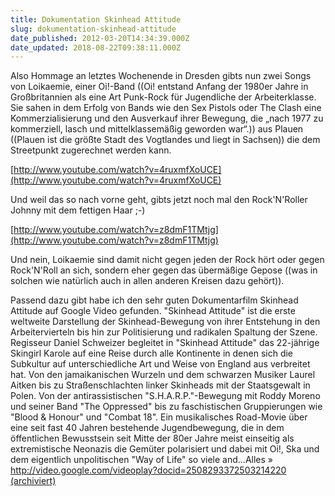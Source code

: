 ```yaml
---
title: Dokumentation Skinhead Attitude
slug: dokumentation-skinhead-attitude
date_published: 2012-03-20T14:34:39.000Z
date_updated: 2018-08-22T09:38:11.000Z
---
```


Also Hommage an letztes Wochenende in Dresden gibts nun zwei Songs von Loikaemie, einer Oi!-Band ((Oi! entstand Anfang der 1980er Jahre in Großbritannien als eine Art Punk-Rock für Jugendliche der Arbeiterklasse. Sie sahen in dem Erfolg von Bands wie den Sex Pistols oder The Clash eine Kommerzialisierung und den Ausverkauf ihrer Bewegung, die „nach 1977 zu kommerziell, lasch und mittelklassemäßig geworden war“.)) aus Plauen ((Plauen ist die größte Stadt des Vogtlandes und liegt in Sachsen)) die dem Streetpunkt zugerechnet werden kann.

[http://www.youtube.com/watch?v=4ruxmfXoUCE](http://www.youtube.com/watch?v=4ruxmfXoUCE)

Und weil das so nach vorne geht, gibts jetzt noch mal den Rock'N'Roller Johnny mit dem fettigen Haar ;-) 

[http://www.youtube.com/watch?v=z8dmF1TMtjg](http://www.youtube.com/watch?v=z8dmF1TMtjg)

Und nein, Loikaemie sind damit nicht gegen jeden der Rock hört oder gegen Rock'N'Roll an sich, sondern eher gegen das übermäßige Gepose ((was in solchen wie natürlich auch in allen anderen Kreisen dazu gehört)).

Passend dazu gibt habe ich den sehr guten Dokumentarfilm Skinhead Attitude auf Google Video gefunden. "Skinhead Attitude" ist die erste weltweite Darstellung der Skinhead-Bewegung von ihrer Entstehung in den Arbeitervierteln bis hin zur Politisierung und radikalen Spaltung der Szene. Regisseur Daniel Schweizer begleitet in "Skinhead Attitude" das 22-jährige Skingirl Karole auf eine Reise durch alle Kontinente in denen sich die Subkultur auf unterschiedliche Art und Weise von England aus verbreitet hat. Von den jamaikanischen Wurzeln und dem schwarzen Musiker Laurel Aitken bis zu Straßenschlachten linker Skinheads mit der Staatsgewalt in Polen. Von der antirassistischen "S.H.A.R.P."-Bewegung mit Roddy Moreno und seiner Band "The Oppressed" bis zu faschistischen Gruppierungen wie "Blood & Honour" und "Combat 18". Ein musikalisches Road-Movie über eine seit fast 40 Jahren bestehende Jugendbewegung, die in dem öffentlichen Bewusstsein seit Mitte der 80er Jahre meist einseitig als extremistische Neonazis die Gemüter polarisiert und dabei mit Oi!, Ska und dem eigentlich unpolitischen "Way of Life" so viele and...Alles » [http://video.google.com/videoplay?docid=2508293372503214220 (archiviert)](http://web.archive.org/web/20110716085524/http://video.google.com/videoplay?docid=2508293372503214220)
